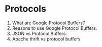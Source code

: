 # Protocols
1. What are Google Protocol Buffers?
2. Reasons to use Google Protocol Buffers.
3. JSON vs Protocol Buffers.
4. Apache thrift vs protocol buffers